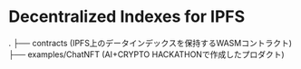 # Decentralized Indexes for IPFS

.
├── contracts (IPFS上のデータインデックスを保持するWASMコントラクト)
├── examples/ChatNFT (AI+CRYPTO HACKATHONで作成したプロダクト)
